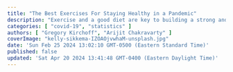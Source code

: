 ```yaml
---
title: "The Best Exercises For Staying Healthy in a Pandemic"
description: "Exercise and a good diet are key to building a strong and durable physique. Here are the best exercises for staying fit and healthy during a global pandemic"
categories: [ "covid-19", "statistics" ]
authors: [ "Gregory Kirchoff", "Arijit Chakravarty" ]
coverImage: "kelly-sikkema-IZOAOjvwhaM-unsplash.jpg"
date: 'Sun Feb 25 2024 13:02:10 GMT-0500 (Eastern Standard Time)'
published: false
updated: 'Sat Apr 20 2024 13:41:48 GMT-0400 (Eastern Daylight Time)'
---
```

<script> // usables
	import RecipeCard from '$lib/components/usables/RecipeCard/RecipeCard.svelte';

  import Microlives from '$lib/components/internal/projects/Microlives/Microlives.svelte';

</script>


<Microlives />